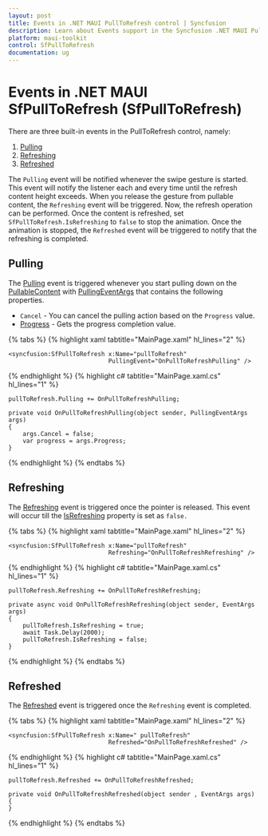 ```yaml
---
layout: post
title: Events in .NET MAUI PullToRefresh control | Syncfusion
description: Learn about Events support in the Syncfusion .NET MAUI PullToRefresh (SfPullToRefresh) control and more.
platform: maui-toolkit
control: SfPullToRefresh
documentation: ug
--- 
```


# Events in .NET MAUI SfPullToRefresh (SfPullToRefresh)

There are three built-in events in the PullToRefresh control, namely:

1. [Pulling](https://help.syncfusion.com/cr/maui/Syncfusion.Maui.PullToRefresh.SfPullToRefresh.html#Syncfusion_Maui_PullToRefresh_SfPullToRefresh_Pulling)
2. [Refreshing](https://help.syncfusion.com/cr/maui/Syncfusion.Maui.PullToRefresh.SfPullToRefresh.html#Syncfusion_Maui_PullToRefresh_SfPullToRefresh_Refreshing)
3. [Refreshed](https://help.syncfusion.com/cr/maui/Syncfusion.Maui.PullToRefresh.SfPullToRefresh.html#Syncfusion_Maui_PullToRefresh_SfPullToRefresh_Refreshed)

The `Pulling` event will be notified whenever the swipe gesture is started. This event will notify the listener each and every time until the refresh content height exceeds. When you release the gesture from pullable content, the `Refreshing` event will be triggered. Now, the refresh operation can be performed. Once the content is refreshed, set `SfPullToRefresh.IsRefreshing` to `false` to stop the animation. Once the animation is stopped, the `Refreshed` event will be triggered to notify that the refreshing is completed.

## Pulling

The [Pulling](https://help.syncfusion.com/cr/maui/Syncfusion.Maui.PullToRefresh.SfPullToRefresh.html#Syncfusion_Maui_PullToRefresh_SfPullToRefresh_Pulling) event is triggered whenever you start pulling down on the [PullableContent](https://help.syncfusion.com/cr/maui/Syncfusion.Maui.PullToRefresh.SfPullToRefresh.html#Syncfusion_Maui_PullToRefresh_SfPullToRefresh_PullableContent) with [PullingEventArgs](https://help.syncfusion.com/cr/maui/Syncfusion.Maui.PullToRefresh.PullingEventArgs.html) that contains the following properties.

* `Cancel` - You can cancel the pulling action based on the `Progress` value.
* [Progress](https://help.syncfusion.com/cr/maui/Syncfusion.Maui.PullToRefresh.PullingEventArgs.html#properties) - Gets the progress completion value.

{% tabs %}
{% highlight xaml tabtitle="MainPage.xaml" hl_lines="2" %}

    <syncfusion:SfPullToRefresh x:Name="pullToRefresh" 
                                PullingEvent="OnPullToRefreshPulling" />

{% endhighlight %}
{% highlight c# tabtitle="MainPage.xaml.cs" hl_lines="1" %}

    pullToRefresh.Pulling += OnPullToRefreshPulling;

    private void OnPullToRefreshPulling(object sender, PullingEventArgs args)
    {
        args.Cancel = false;
        var progress = args.Progress;
    }

{% endhighlight %}
{% endtabs %}

## Refreshing

The [Refreshing](https://help.syncfusion.com/cr/maui/Syncfusion.Maui.PullToRefresh.SfPullToRefresh.html#Syncfusion_Maui_PullToRefresh_SfPullToRefresh_Refreshing) event is triggered once the pointer is released. This event will occur till the [IsRefreshing](https://help.syncfusion.com/cr/maui/Syncfusion.Maui.PullToRefresh.SfPullToRefresh.html#Syncfusion_Maui_PullToRefresh_SfPullToRefresh_IsRefreshing) property is set as `false.`

{% tabs %}
{% highlight xaml tabtitle="MainPage.xaml" hl_lines="2" %}

    <syncfusion:SfPullToRefresh x:Name="pullToRefresh" 
                                Refreshing="OnPullToRefreshRefreshing" />

{% endhighlight %}
{% highlight c# tabtitle="MainPage.xaml.cs" hl_lines="1" %}

    pullToRefresh.Refreshing += OnPullToRefreshRefreshing;
   
    private async void OnPullToRefreshRefreshing(object sender, EventArgs args)
    {
        pullToRefresh.IsRefreshing = true;
        await Task.Delay(2000);
        pullToRefresh.IsRefreshing = false;
    }

{% endhighlight %}
{% endtabs %}

## Refreshed

The [Refreshed](https://help.syncfusion.com/cr/maui/Syncfusion.Maui.PullToRefresh.SfPullToRefresh.html#Syncfusion_Maui_PullToRefresh_SfPullToRefresh_Refreshed) event is triggered once the `Refreshing` event is completed.

{% tabs %}
{% highlight xaml tabtitle="MainPage.xaml" hl_lines="2" %}

    <syncfusion:SfPullToRefresh x:Name=" pullToRefresh" 
                                Refreshed="OnPullToRefreshRefreshed" />

{% endhighlight %}
{% highlight c# tabtitle="MainPage.xaml.cs" hl_lines="1" %}

    pullToRefresh.Refreshed += OnPullToRefreshRefreshed;
    
    private void OnPullToRefreshRefreshed(object sender , EventArgs args)
    {
    }

{% endhighlight %}
{% endtabs %}